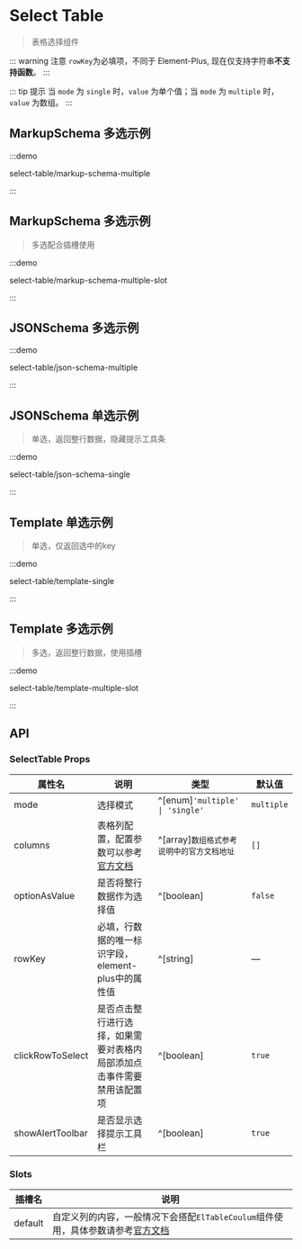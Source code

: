 # Select Table

> 表格选择组件

::: warning 注意
`rowKey`为必填项，不同于 Element-Plus, 现在仅支持字符串**不支持函数**。
:::

::: tip 提示
当 `mode` 为 `single` 时，`value` 为单个值；当 `mode` 为 `multiple` 时，`value` 为数组。
:::

## MarkupSchema 多选示例

:::demo

select-table/markup-schema-multiple

:::

## MarkupSchema 多选示例

> 多选配合插槽使用

:::demo

select-table/markup-schema-multiple-slot

:::

## JSONSchema 多选示例

:::demo

select-table/json-schema-multiple

:::

## JSONSchema 单选示例

> 单选，返回整行数据，隐藏提示工具条

:::demo

select-table/json-schema-single

:::

## Template 单选示例

> 单选，仅返回选中的key

:::demo

select-table/template-single

:::

## Template 多选示例

> 多选，返回整行数据，使用插槽

:::demo

select-table/template-multiple-slot

:::

## API

### SelectTable Props

| 属性名 | 说明 | 类型 | 默认值 |
|--------|------|------|--------|
| mode | 选择模式 | ^[enum]`'multiple' \| 'single'` | `multiple` |
| columns | 表格列配置，配置参数可以参考[官方文档](https://cn.element-plus.org/zh-CN/component/table.html#table-column-%E5%B1%9E%E6%80%A7) | ^[array]`数组格式参考说明中的官方文档地址` | `[]` |
| optionAsValue | 是否将整行数据作为选择值 | ^[boolean] | `false` |
| rowKey | 必填，行数据的唯一标识字段，element-plus中的属性值 | ^[string] | — |
| clickRowToSelect | 是否点击整行进行选择，如果需要对表格内局部添加点击事件需要禁用该配置项 | ^[boolean] | `true` |
| showAlertToolbar | 是否显示选择提示工具栏 | ^[boolean] | `true` |

### Slots

| 插槽名 | 说明 |
|--------|------|
| default | 自定义列的内容，一般情况下会搭配`ElTableCoulum`组件使用，具体参数请参考[官方文档](https://cn.element-plus.org/zh-CN/component/table.html#table-column-api) |
